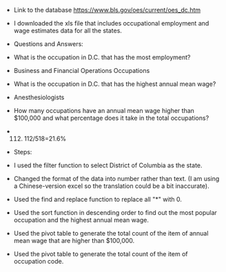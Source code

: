 * Link to the database https://www.bls.gov/oes/current/oes_dc.htm
* I downloaded the xls file that includes occupational employment and wage estimates data for all the states. 

* Questions and Answers:
* What is the occupation in D.C. that has the most employment? 
* Business and Financial Operations Occupations

* What is the occupation in D.C. that has the highest annual mean wage?
* Anesthesiologists

* How many occupations have an annual mean wage higher than $100,000 and what percentage does it take in the total occupations?
* 112. 112/518=21.6%

* Steps:
* I used the filter function to select District of Columbia as the state. 
* Changed the format of the data into number rather than text. (I am using a Chinese-version excel so the translation could be a bit inaccurate).
* Used the find and replace function to replace all "*" with 0. 
* Used the sort function in descending order to find out the most popular occupation and the highest annual mean wage. 
* Used the pivot table to generate the total count of the item of annual mean wage that are higher than $100,000.
* Used the pivot table to generate the total count of the item of occupation code. 


